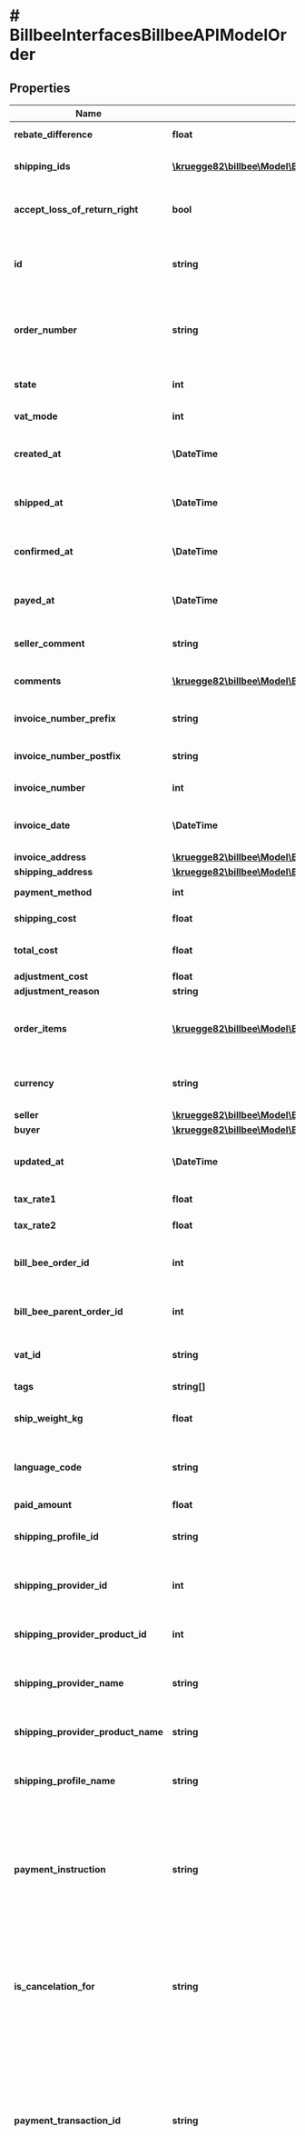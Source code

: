 # # BillbeeInterfacesBillbeeAPIModelOrder

## Properties

Name | Type | Description | Notes
------------ | ------------- | ------------- | -------------
**rebate_difference** | **float** |  | [optional] [readonly]
**shipping_ids** | [**\kruegge82\billbee\Model\BillbeeInterfacesBillbeeAPIModelShipment[]**](BillbeeInterfacesBillbeeAPIModelShipment.md) | The shipments of the order | [optional]
**accept_loss_of_return_right** | **bool** | Customer accepts loss due to withdrawal | [optional]
**id** | **string** | Id of the order in the external system (marketplace) | [optional]
**order_number** | **string** | Order number of the order in the external system (marketplace) | [optional]
**state** | **int** | The current state of the order | [optional]
**vat_mode** | **int** | The vat mode of the order | [optional]
**created_at** | **\DateTime** | The date on which the order was created |
**shipped_at** | **\DateTime** | The date on which the order was shipped | [optional]
**confirmed_at** | **\DateTime** | The date on which the order was confirmed | [optional]
**payed_at** | **\DateTime** | The date on which the order was paid | [optional]
**seller_comment** | **string** | An internal seller comment | [optional]
**comments** | [**\kruegge82\billbee\Model\BillbeeInterfacesBillbeeAPIModelCommentApiModel[]**](BillbeeInterfacesBillbeeAPIModelCommentApiModel.md) | All messages / comments of the order | [optional]
**invoice_number_prefix** | **string** | The prefix of the invoice number | [optional]
**invoice_number_postfix** | **string** | The postfix of the invoice number | [optional]
**invoice_number** | **int** | The invoice number | [optional]
**invoice_date** | **\DateTime** | The date on which the invoice was created | [optional]
**invoice_address** | [**\kruegge82\billbee\Model\BillbeeInterfacesBillbeeAPIModelOrderAddressApiModel**](BillbeeInterfacesBillbeeAPIModelOrderAddressApiModel.md) |  | [optional]
**shipping_address** | [**\kruegge82\billbee\Model\BillbeeInterfacesBillbeeAPIModelOrderAddressApiModel**](BillbeeInterfacesBillbeeAPIModelOrderAddressApiModel.md) |  | [optional]
**payment_method** | **int** | The payment method | [optional]
**shipping_cost** | **float** | The shipping cost | [optional]
**total_cost** | **float** | The total cost excluding shipping cost | [optional]
**adjustment_cost** | **float** |  | [optional]
**adjustment_reason** | **string** |  | [optional]
**order_items** | [**\kruegge82\billbee\Model\BillbeeInterfacesBillbeeAPIModelOrderItem[]**](BillbeeInterfacesBillbeeAPIModelOrderItem.md) | The list of items purchased like shirt, pant, toys etc | [optional]
**currency** | **string** | The three letter currency code. | [optional]
**seller** | [**\kruegge82\billbee\Model\BillbeeInterfacesBillbeeAPIModelOrderUser**](BillbeeInterfacesBillbeeAPIModelOrderUser.md) |  | [optional]
**buyer** | [**\kruegge82\billbee\Model\BillbeeInterfacesBillbeeAPIModelOrderUser**](BillbeeInterfacesBillbeeAPIModelOrderUser.md) |  | [optional]
**updated_at** | **\DateTime** | The date on which the order was last updated | [optional]
**tax_rate1** | **float** | The regular tax rate | [optional]
**tax_rate2** | **float** | The reduced tax rate | [optional]
**bill_bee_order_id** | **int** | The Order.Id from the Billbee database | [optional]
**bill_bee_parent_order_id** | **int** | The Id of the parent order in the Billbee database | [optional]
**vat_id** | **string** | The customers vat id | [optional]
**tags** | **string[]** | The Tags of the order | [optional]
**ship_weight_kg** | **float** | The total weight of the shipment(s) | [optional]
**language_code** | **string** | The two-letter language code of the customer | [optional]
**paid_amount** | **float** |  | [optional]
**shipping_profile_id** | **string** | Internal Id for the shipping profile for that order | [optional]
**shipping_provider_id** | **int** | Internal Id for the used shipping provider | [optional]
**shipping_provider_product_id** | **int** | Internal Id for the used shipping product | [optional]
**shipping_provider_name** | **string** | The Name for of used shipping provider | [optional]
**shipping_provider_product_name** | **string** | The Name of the used shipping product | [optional]
**shipping_profile_name** | **string** | Display Name of Shipping profile, if available | [optional]
**payment_instruction** | **string** | A textfield optionaly filled with a payment instruction text for printout on the invoice (z.B. Ebay Kauf auf Rechnung) | [optional]
**is_cancelation_for** | **string** | An optional Order Id (externalid) for an order if this is a cancel order (shopify only at the moment) | [optional]
**payment_transaction_id** | **string** | The id of the payment transaction. For example the transaction id of PayPal payment. Should not be used any more. Please use &#39;Payments&#39; instead. | [optional]
**distribution_center** | **string** | An optional code for the distribution center delivering this order | [optional]
**delivery_source_country_code** | **string** | An optional Country ISO2 Code of the country where order is shipped from (FBA) | [optional]
**custom_invoice_note** | **string** | An optional multiline text which is printed on the invoice | [optional]
**customer_number** | **string** | The customer number (not to be confused with the id of the customer) | [optional]
**payment_reference** | **string** | A payment reference | [optional]
**shipping_services** | [**\kruegge82\billbee\Model\BillbeeInterfacesShippingProductService[]**](BillbeeInterfacesShippingProductService.md) | Additional services for the shipment | [optional]
**customer** | [**\kruegge82\billbee\Model\BillbeeInterfacesBillbeeAPIModelCustomerApiModel**](BillbeeInterfacesBillbeeAPIModelCustomerApiModel.md) |  | [optional]
**history** | [**\kruegge82\billbee\Model\BillbeeInterfacesOrderHistoryEntry[]**](BillbeeInterfacesOrderHistoryEntry.md) |  | [optional]
**payments** | [**\kruegge82\billbee\Model\BillbeeInterfacesBillbeeAPIModelsOrderPayment[]**](BillbeeInterfacesBillbeeAPIModelsOrderPayment.md) |  | [optional]
**last_modified_at** | **\DateTime** | Date of the last update, the order got | [optional]
**archived_at** | **\DateTime** | If set, the order was already archived at the given date. Further modification is disabled. | [optional]
**restored_at** | **\DateTime** | If set, the order was restored from the archive at the given date. | [optional]
**api_account_id** | **int** | Id of the account, this order belongs to | [optional]
**api_account_name** | **string** | The name of the account, this order belongs to. Will be ignored on order creation. | [optional]
**merchant_vat_id** | **string** | The vat-id, that should be displayed on the invoice and other order documents | [optional]
**customer_vat_id** | **string** | The vat-id, that was given by the customer to fulfill this order | [optional]
**is_from_billbee_api** | **bool** | Indicates whether the order was created through the Billbee-Api or not. | [optional]
**web_url** | **string** | Returns the url to open the order in Billbee. | [optional]

[[Back to Model list]](../../README.md#models) [[Back to API list]](../../README.md#endpoints) [[Back to README]](../../README.md)
